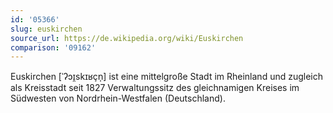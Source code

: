 ```yaml
---
id: '05366'
slug: euskirchen
source_url: https://de.wikipedia.org/wiki/Euskirchen
comparison: '09162'
---
```


Euskirchen [ˈʔɔɪ̯skɪʁçn̩] ist eine mittelgroße Stadt im Rheinland und zugleich als Kreisstadt seit 1827 Verwaltungssitz des gleichnamigen Kreises im Südwesten von Nordrhein-Westfalen (Deutschland).
